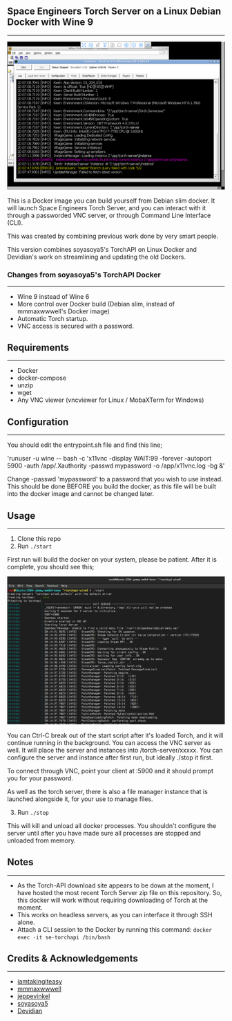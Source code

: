 ## Space Engineers Torch Server on a Linux Debian Docker with Wine 9
---

![TorchAPI GUI in VNC](images/torchapi-vnc.png) 

This is a Docker image you can build yourself from Debian slim docker.
It will launch Space Engineers Torch Server, and you can interact with it
through a passworded VNC server, or through Command Line Interface
(CLI).

This was created by combining previous work done by very smart people.

This version combines soyasoya5's TorchAPI on Linux Docker and
Devidian's work on streamlining and updating the old Dockers.

### Changes from soyasoya5's TorchAPI Docker
---
 - Wine 9 instead of Wine 6
 - More control over Docker build (Debian slim, instead of mmmaxwwwell's Docker image)
 - Automatic Torch startup.
 - VNC access is secured with a password.

## Requirements
---
- Docker
- docker-compose
- unzip
- wget
- Any VNC viewer (vncviewer for Linux / MobaXTerm for Windows)

## Configuration
---
You should edit the entrypoint.sh file and find this line;

'runuser -u wine -- bash -c 'x11vnc -display WAIT:99 -forever
-autoport 5900 -auth /app/.Xauthority -passwd mypassword -o
/app/x11vnc.log -bg &'

Change -passwd 'mypassword' to a password that you wish to use
instead.  This should be done BEFORE you build the docker, as this
file will be built into the docker image and cannot be changed later.

## Usage
---
1. Clone this repo
2. Run `./start`

First run will build the docker on your system, please be patient.
After it is complete, you should see this;

![TorchAPI from Command Line](images/torchapi-start.png)

You can Ctrl-C break out of the start script after it's loaded Torch, and it will
continue running in the background.  You can access the VNC server as
well.  It will place the server and instances into /torch-server/xxxxx.
You can configure the server and instance after first run, but ideally ./stop
it first.

To connect through VNC, point your client at <IP Address>:5900 and it
should prompt you for your password.

As well as the torch server, there is also a file manager instance
that is launched alongside it, for your use to manage files.

3. Run `./stop`

This will kill and unload all docker processes.  You shouldn't
configure the server until after you have made sure all processes are
stopped and unloaded from memory.

## Notes
---
- As the Torch-API download site appears to be down at the moment, I
have hosted the most recent Torch Server zip file on this repository.
So, this docker will work without requiring downloading of Torch at
the moment.
- This works on headless servers, as you can interface it through SSH
alone.
- Attach a CLI session to the Docker by running this command: `docker exec -it se-torchapi /bin/bash`

## Credits & Acknowledgements
---
- [iamtakingiteasy](https://github.com/iamtakingiteasy/se-torchapi-ds-docker)
- [mmmaxwwwell](https://github.com/mmmaxwwwell)
- [jeppevinkel](https://github.com/jeppevinkel)
- [soyasoya5](github.com/soyasoya5/se-torchapi-linux)
- [Devidian](https://github.com/Devidian/docker-spaceengineers)
